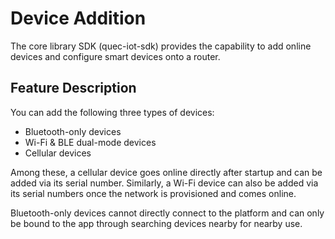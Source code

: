 # Device Addition

The core library SDK (quec-iot-sdk) provides the capability to add online devices and configure smart devices onto a router.

## Feature Description

You can add the following three types of devices:
- Bluetooth-only devices
- Wi-Fi & BLE dual-mode devices
- Cellular devices

Among these, a cellular device goes online directly after startup and can be added via its serial number. Similarly, a Wi-Fi device can also be added via its serial numbers once the network is provisioned and comes online. 

Bluetooth-only devices cannot directly connect to the platform and can only be bound to the app through searching devices nearby for nearby use.
